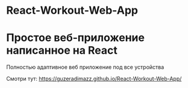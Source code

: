 # React-Workout-Web-App

# Простое веб-приложение написанное на React

Полностью адаптивное веб приложение под все устройства

Смотри тут: https://guzeradimazz.github.io/React-Workout-Web-App/
